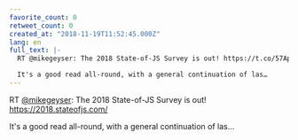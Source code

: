 ```yaml
---
favorite_count: 0
retweet_count: 0
created_at: "2018-11-19T11:52:45.000Z"
lang: en
full_text: |-
  RT @mikegeyser: The 2018 State-of-JS Survey is out! https://t.co/57ApA1WPpg

  It's a good read all-round, with a general continuation of las…
---
```


RT [@mikegeyser](https://twitter.com/mikegeyser): The 2018 State-of-JS Survey is
out! <https://2018.stateofjs.com/>

It's a good read all-round, with a general continuation of las…
